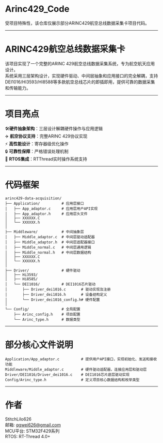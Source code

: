 # Arinc429_Code
受项目特殊性，该仓库仅展示部分ARINC429航空总线数据采集卡项目代码。
***
# ARINC429航空总线数据采集卡
该项目实现了一个完整的ARINC 429航空总线数据采集系统，专为航空航天应用设计。  
系统采用三层架构设计，实现硬件驱动、中间层抽象和应用接口的完全解耦，支持DEI1016/HI3593/HI8588等多款航空总线芯片的即插即用，提供可靠的数据采集和传输能力。
***

# 项目亮点
🛠️ **​​硬件抽象架构**​​：三层设计解耦硬件操作与应用逻辑  
✈️ ​​**航空协议支持​**​：完整ARINC 429协议实现  
⚡ ​​**高性能设计​​**：寄存器级优化操作  
🔒 ​​**可靠性保障**​​：严格错误处理机制  
🔄 ​​**RTOS集成​**​：RTThread实时操作系统支持
***
# 代码框架
    
    arinc429-data-acquisition/  
    ├── Application/          # 应用层接口  
    │   ├── App_adaptor.c     # 应用层用户API实现  
    │   ├── App_adaptor.h     # 应用层头文件  
    │   ├── XXXXXX.C    
    │   └── XXXXXX.h    
    │  
    ├── Middleware/           # 中间抽象层  
    │   ├── Middle_adaptor.c  # 中间层驱动适配器  
    │   ├── Middle_adaptor.h  # 中间层适配器接口  
    │   ├── Middle_normal.c   # 中间层通用逻辑  
    │   ├── Middle_normal.h   # 中间层数据结构  
    │   ├── XXXXXX.C    
    │   └── XXXXXX.h    
    │  
    ├── Driver/               # 硬件驱动  
    │   ├── Hi3593/            
    │   ├── Hi8585/   
    │   └── DEI1016/          # DEI1016芯片驱动  
    │       ├── Driver_dei1016.c       # 驱动实现及注册  
    │       ├── Driver_dei1016.h       # 设备结构定义  
    │       └── Driver_dei1016_config.h# 硬件配置           
    │  
    └── Config/               # 全局配置    
        ├── Arinc_config.h    # 项目配置  
        └── Arinc_type.h      # 数据类型
***
# 部分核心文件说明                           
    Application/App_adaptor.c	       # 提供用户API接口，实现初始化、发送和接收功能  
    Middleware/Middle_adaptor.c	       # 硬件驱动适配器，连接应用层和驱动层  
    Driver/DEI1016/Driver_dei1016.c	   # DEI1016芯片底层驱动实现  
    Config/Arinc_type.h	               # 定义项目核心数据结构和枚举类型
***

# 作者
​​StitchLilo626​​  
邮箱: qgwei626@gmail.com  
MCU平台: STM32F429系列  
RTOS: RT-Thread 4.0+